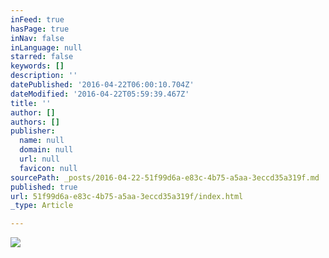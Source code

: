 ```yaml
---
inFeed: true
hasPage: true
inNav: false
inLanguage: null
starred: false
keywords: []
description: ''
datePublished: '2016-04-22T06:00:10.704Z'
dateModified: '2016-04-22T05:59:39.467Z'
title: ''
author: []
authors: []
publisher:
  name: null
  domain: null
  url: null
  favicon: null
sourcePath: _posts/2016-04-22-51f99d6a-e83c-4b75-a5aa-3eccd35a319f.md
published: true
url: 51f99d6a-e83c-4b75-a5aa-3eccd35a319f/index.html
_type: Article

---
```

![](https://the-grid-user-content.s3-us-west-2.amazonaws.com/6b528b0b-2b19-49f9-a6d7-d180a3e6e584.jpg)
